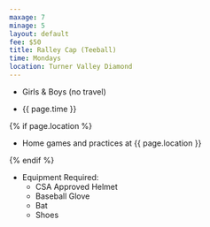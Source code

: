 ```yaml
---
maxage: 7
minage: 5
layout: default
fee: $50
title: Ralley Cap (Teeball)
time: Mondays
location: Turner Valley Diamond
---
```


- Girls & Boys (no travel)

- {{ page.time }}

{% if page.location %}

- Home games and practices at {{ page.location }}

{% endif %}

- Equipment Required:
  - CSA Approved Helmet
  - Baseball Glove
  - Bat
  - Shoes
